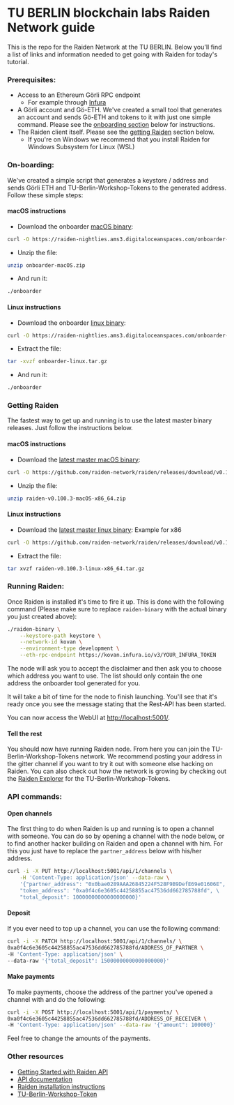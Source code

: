 # TU BERLIN blockchain labs Raiden Network guide

This is the repo for the Raiden Network at the TU BERLIN.
Below you'll find a list of links and information needed to get going with Raiden for today's tutorial.

### Prerequisites:
- Access to an Ethereum Görli RPC endpoint
    - For example through [Infura](https://infura.io/login)
- A Görli account and Gö-ETH. We've created a small tool that generates an account and sends Gö-ETH and tokens to it with just one simple command. Please see the [onboarding section](#on-boarding) below for instructions.
- The Raiden client itself. Please see the [getting Raiden](#getting-raiden) section below.
  - If you're on Windows we recommend that you install Raiden for Windows Subsystem for Linux (WSL)

### On-boarding:
We've created a simple script that generates a keystore / address and sends Görli ETH and TU-Berlin-Workshop-Tokens to the generated address. Follow these simple steps:

#### macOS instructions
- Download the onboarder [macOS binary](https://raiden-nightlies.ams3.digitaloceanspaces.com/onboarder-macOS.zip):
```sh
curl -O https://raiden-nightlies.ams3.digitaloceanspaces.com/onboarder-macOS.zip
```
- Unzip the file:
```sh
unzip onboarder-macOS.zip
```
- And run it:
```sh
./onboarder
```

#### Linux instructions
- Download the onboarder [linux binary](https://raiden-nightlies.ams3.digitaloceanspaces.com/onboarder-linux.tar.gz):
```sh
curl -O https://raiden-nightlies.ams3.digitaloceanspaces.com/onboarder-linux.tar.gz
```
- Extract the file:
```sh
tar -xvzf onboarder-linux.tar.gz
```
- And run it:
```sh
./onboarder
```

### Getting Raiden
The fastest way to get up and running is to use the latest master binary releases. Just follow the instructions below.

#### macOS instructions
- Download the [latest master macOS binary](https://github.com/raiden-network/raiden/releases/download/v0.100.3/raiden-v0.100.3-macOS-x86_64.zip):
```sh
curl -O https://github.com/raiden-network/raiden/releases/download/v0.100.3/raiden-v0.100.3-macOS-x86_64.zip
```
- Unzip the file:
```sh
unzip raiden-v0.100.3-macOS-x86_64.zip
```

#### Linux instructions
- Download the [latest master linux binary](https://github.com/raiden-network/raiden/releases):
Example for x86
```sh
curl -O https://github.com/raiden-network/raiden/releases/download/v0.100.3/raiden-v0.100.3-linux-x86_64.tar.gz
```
- Extract the file:
```sh
tar xvzf raiden-v0.100.3-linux-x86_64.tar.gz
```

### Running Raiden:
Once Raiden is installed it's time to fire it up. This is done with the following command (Please make sure to replace `raiden-binary` with the actual binary you just created above):
```sh
./raiden-binary \
    --keystore-path keystore \
    --network-id kovan \
    --environment-type development \
    --eth-rpc-endpoint https://kovan.infura.io/v3/YOUR_INFURA_TOKEN
```

The node will ask you to accept the disclaimer and then ask you to choose which address you want to use. The list should only contain the one address the onboarder tool generated for you.

It will take a bit of time for the node to finish launching.
You'll see that it's ready once you see the message stating that the Rest-API has been started.

You can now access the WebUI at [http://localhost:5001/](http://localhost:5001).

#### Tell the rest

You should now have running Raiden node. From here you can join the TU-Berlin-Workshop-Tokens network. We recommend posting your address in the gitter channel if you want to try it out with someone else hacking on Raiden.
You can also check out how the network is growing by checking out the [Raiden Explorer](https://goerli.explorer.raiden.network/tokens/0xA0f4c6e3605C44258855Ac47536DD662785788FD) for the TU-Berlin-Workshop-Tokens.

### API commands:

#### Open channels
The first thing to do when Raiden is up and running is to open a channel with someone. You can do so by opening a channel with the node below, or to find another hacker building on Raiden and open a channel with him. For this you just have to replace the `partner_address` below with his/her address.

```sh
curl -i -X PUT http://localhost:5001/api/1/channels \
    -H 'Content-Type: application/json' --data-raw \
    '{"partner_address": "0x0bae0289AAA26845224F528F9B9DefE69e01606E", \
    "token_address": "0xa0f4c6e3605c44258855ac47536dd662785788fd", \
    "total_deposit": 10000000000000000000}'
```

#### Deposit
If you ever need to top up a channel, you can use the following command:
```sh
curl -i -X PATCH http://localhost:5001/api/1/channels/ \
0xa0f4c6e3605c44258855ac47536dd662785788fd/ADDRESS_OF_PARTNER \
-H 'Content-Type: application/json' \
--data-raw '{"total_deposit": 15000000000000000000}'
```

#### Make payments
To make payments, choose the address of the partner you've opened a channel with and do the following:
```sh
curl -i -X POST http://localhost:5001/api/1/payments/ \
0xa0f4c6e3605c44258855ac47536dd662785788fd/ADDRESS_OF_RECEIVER \
-H 'Content-Type: application/json' --data-raw '{"amount": 100000}'
```

Feel free to change the amounts of the payments.

### Other resources
- [Getting Started with Raiden API](https://raiden-network.readthedocs.io/en/latest/api_walkthrough.html)
- [API documentation](https://raiden-network.readthedocs.io/en/latest/rest_api.html)
- [Raiden installation instructions](https://raiden-network.readthedocs.io/en/latest/overview_and_guide.html#installation)
- [TU-Berlin-Workshop-Token](https://goerli.etherscan.io/address/0xa0f4c6e3605c44258855ac47536dd662785788fd#code)